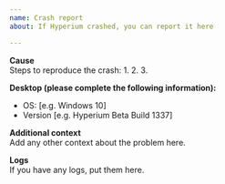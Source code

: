 ```yaml
---
name: Crash report
about: If Hyperium crashed, you can report it here

---
```


**Cause**  
Steps to reproduce the crash:
1. 
2. 
3. 

**Desktop (please complete the following information):**  
 - OS: [e.g. Windows 10]  
 - Version [e.g. Hyperium Beta Build 1337]  

**Additional context**  
Add any other context about the problem here.  

**Logs**  
If you have any logs, put them here.  

<!-- Thanks for reporting the crash! -->
